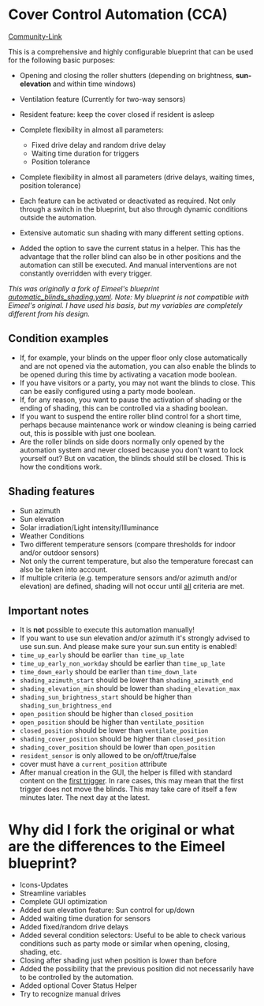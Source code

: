 # Cover Control Automation (CCA)

[Community-Link](https://community.home-assistant.io/t/cover-control-automation-cca-a-comprehensive-and-highly-configurable-roller-blind-blueprint/680539)

This is a comprehensive and highly configurable blueprint that can be used for the following basic purposes:

* Opening and closing the roller shutters (depending on brightness, **sun-elevation** and within time windows)
* Ventilation feature (Currently for two-way sensors)
* Resident feature: keep the cover closed if resident is asleep
* Complete flexibility in almost all parameters:
  - Fixed drive delay and random drive delay
  - Waiting time duration for triggers
  - Position tolerance

* Complete flexibility in almost all parameters (drive delays, waiting times, position tolerance)
* Each feature can be activated or deactivated as required. Not only through a switch in the blueprint, but also through dynamic conditions outside the automation.
* Extensive automatic sun shading with many different setting options.
* Added the option to save the current status in a helper. This has the advantage that the roller blind can also be in other positions and the automation can still be executed. And manual interventions are not constantly overridden with every trigger.


*This was originally a fork of Eimeel's blueprint [automatic_blinds_shading.yaml](https://community.home-assistant.io/t/extensive-roller-shutter-control-including-shading-brightness-sun-position-temperature-forecast/613715).*
*Note: My blueprint is not compatible with Eimeel's original. I have used his basis, but my variables are completely different from his design.*


## Condition examples
 - If, for example, your blinds on the upper floor only close automatically and are not opened via the automation, you can also enable the blinds to be opened during this time by activating a vacation mode boolean.
- If you have visitors or a party, you may not want the blinds to close. This can be easily configured using a party mode boolean.
- If, for any reason, you want to pause the activation of shading or the ending of shading, this can be controlled via a shading boolean.
- If you want to suspend the entire roller blind control for a short time, perhaps because maintenance work or window cleaning is being carried out, this is possible with just one boolean.
- Are the roller blinds on side doors normally only opened by the automation system and never closed because you don't want to lock yourself out? But on vacation, the blinds should still be closed. This is how the conditions work.

## Shading features
- Sun azimuth
- Sun elevation
- Solar irradiation/Light intensity/Illuminance
- Weather Conditions
- Two different temperature sensors (compare thresholds for indoor and/or outdoor sensors)
- Not only the current temperature, but also the temperature forecast can also be taken into account.
- If multiple criteria (e.g. temperature sensors and/or azimuth and/or elevation) are defined, shading will not occur until <ins>all</ins> criteria are met.

## Important notes
- It is **not** possible to execute this automation manually!
- If you want to use sun elevation and/or azimuth it's strongly advised to use sun.sun. And please make sure your sun.sun entity is enabled!
- `time_up_early` should be earlier `than time_up_late`
- `time_up_early_non_workday` should be earlier than `time_up_late`
- `time_down_early` should be earlier than `time_down_late`
- `shading_azimuth_start` should be lower than `shading_azimuth_end`
- `shading_elevation_min` should be lower than `shading_elevation_max`
- `shading_sun_brightness_start` should be higher than `shading_sun_brightness_end`
- `open_position` should be higher than `closed_position`
- `open_position` should be higher than `ventilate_position`
- `closed_position` should be lower than `ventilate_position`
- `shading_cover_position` should be higher than `closed_position`
- `shading_cover_position` should be lower than `open_position`
- `resident_sensor` is only allowed to be on/off/true/false
- cover must have a `current_position` attribute
- After manual creation in the GUI, the helper is filled with standard content on the <ins>first trigger</ins>. In rare cases, this may mean that the first trigger does not move the blinds. This may take care of itself a few minutes later. The next day at the latest.

# Why did I fork the original or what are the differences to the Eimeel blueprint?
- Icons-Updates
- Streamline variables
- Complete GUI optimization
- Added sun elevation feature: Sun control for up/down
- Added waiting time duration for sensors
- Added fixed/random drive delays
- Added several condition selectors: Useful to be able to check various conditions such as party mode or similar when opening, closing, shading, etc.
- Closing after shading just when position is lower than before
- Added the possibility that the previous position did not necessarily have to be controlled by the automation.
- Added optional Cover Status Helper
- Try to recognize manual drives
